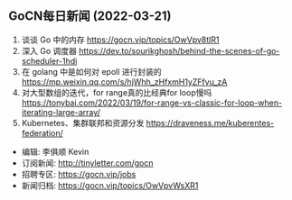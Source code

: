 ## GoCN每日新闻 (2022-03-21)

1. 谈谈 Go 中的内存 https://gocn.vip/topics/OwVpv8tlR1
2. 深入 Go 调度器 https://dev.to/sourikghosh/behind-the-scenes-of-go-scheduler-1hdi
3. 在 golang 中是如何对 epoll 进行封装的 https://mp.weixin.qq.com/s/hjWhh_zHfxmH1yZFfvu_zA
4. 对大型数组的迭代，for range真的比经典for loop慢吗 https://tonybai.com/2022/03/19/for-range-vs-classic-for-loop-when-iterating-large-array/
5. Kubernetes、集群联邦和资源分发 https://draveness.me/kuberentes-federation/


* 编辑: 李俱顺 Kevin
* 订阅新闻: http://tinyletter.com/gocn
* 招聘专区: https://gocn.vip/jobs
* 新闻归档: https://gocn.vip/topics/OwVpvWsXR1

